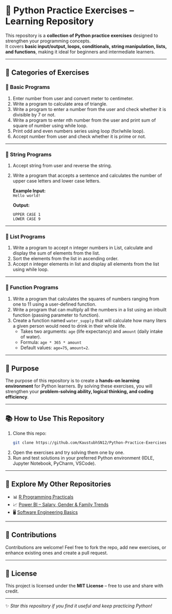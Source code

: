 # 🐍 Python Practice Exercises – Learning Repository

This repository is a **collection of Python practice exercises** designed to strengthen your programming concepts.  
It covers **basic input/output, loops, conditionals, string manipulation, lists, and functions**, making it ideal for beginners and intermediate learners.

---

## 📌 Categories of Exercises

### 🔹 Basic Programs
1. Enter number from user and convert meter to centimeter.  
2. Write a program to calculate area of triangle.  
3. Write a program to enter a number from the user and check whether it is divisible by 7 or not.  
4. Write a program to enter nth number from the user and print sum of square of number using while loop.  
5. Print odd and even numbers series using loop (for/while loop).  
6. Accept number from user and check whether it is prime or not.  

---

### 🔹 String Programs
1. Accept string from user and reverse the string.  
2. Write a program that accepts a sentence and calculates the number of upper case letters and lower case letters.  

   **Example Input:**  
   `Hello world!`  

   **Output:**  
   ```
   UPPER CASE 1
   LOWER CASE 9
   ```

---

### 🔹 List Programs
1. Write a program to accept n integer numbers in List, calculate and display the sum of elements from the list.  
2. Sort the elements from the list in ascending order.  
3. Accept n integer elements in list and display all elements from the list using while loop.  

---

### 🔹 Function Programs
1. Write a program that calculates the squares of numbers ranging from one to 11 using a user-defined function.  
2. Write a program that can multiply all the numbers in a list using an inbuilt function (passing parameter to function).  
3. Create a function named `water_supply` that will calculate how many liters a given person would need to drink in their whole life.  
   - Takes two arguments: `age` (life expectancy) and `amount` (daily intake of water).  
   - Formula: `age * 365 * amount`  
   - Default values: `age=75`, `amount=2`.  

---

## 🎯 Purpose
The purpose of this repository is to create a **hands-on learning environment** for Python learners. By solving these exercises, you will strengthen your **problem-solving ability, logical thinking, and coding efficiency**.

---

## 📚 How to Use This Repository
1. Clone this repo:  
   ```bash
   git clone https://github.com/KaustubhSN12/Python-Practice-Exercises.git
   ```  
2. Open the exercises and try solving them one by one.  
3. Run and test solutions in your preferred Python environment (IDLE, Jupyter Notebook, PyCharm, VSCode).  

---

## 🔗 Explore My Other Repositories
- 📊 [R Programming Practicals](https://github.com/KaustubhSN12/HandsOn-R-Programming-Lab)  
- 📈 [Power BI – Salary, Gender & Family Trends](https://github.com/KaustubhSN12/Power-BI_salary-gender-family-trends)  
- 🖥️ [Software Engineering Basics](https://github.com/KaustubhSN12/Software-Engineering_Basics)  

---

## 🤝 Contributions
Contributions are welcome! Feel free to fork the repo, add new exercises, or enhance existing ones and create a pull request.  

---

## 📜 License
This project is licensed under the **MIT License** – free to use and share with credit.  

---

✨ *Star this repository if you find it useful and keep practicing Python!*  
